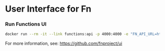 # User Interface for Fn

### Run Functions UI

```sh
docker run --rm -it --link functions:api -p 4000:4000 -e "FN_API_URL=http://api:8080" fnproject/ui
```

For more information, see:  https://github.com/fnproject/ui